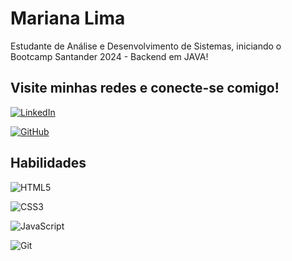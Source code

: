 
# Mariana Lima

Estudante de Análise e Desenvolvimento de Sistemas, iniciando o Bootcamp Santander 2024 - Backend em JAVA! 



## Visite minhas redes e conecte-se comigo!

[![LinkedIn](https://img.shields.io/badge/LinkedIn-0077B5?style=for-the-badge&logo=linkedin&logoColor=white)](https://www.linkedin.com/in/mariana-lima-ferreira-dos-santos-a76254286/)

[![GitHub](https://img.shields.io/badge/GitHub-100000?style=for-the-badge&logo=github&logoColor=white)](https://github.com/MarianaLimaFS)

## Habilidades

![HTML5](https://img.shields.io/badge/HTML5-E34F26?style=for-the-badge&logo=html5&logoColor=white) 

![CSS3](https://img.shields.io/badge/CSS3-1572B6?style=for-the-badge&logo=css3&logoColor=white)

![JavaScript](https://img.shields.io/badge/JavaScript-F7DF1E?style=for-the-badge&logo=javascript&logoColor=black)

![Git](https://img.shields.io/badge/GIT-E44C30?style=for-the-badge&logo=git&logoColor=white)
